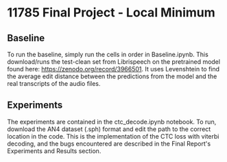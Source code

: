 # 11785 Final Project - Local Minimum

## Baseline 
To run the baseline, simply run the cells in order in Baseline.ipynb. This download/runs the test-clean set from Librispeech on the pretrained model found here: https://zenodo.org/record/3966501. It uses Levenshtein to find the average edit distance between the predictions from the model and the real transcripts of the audio files. 

## Experiments
The experiments are contained in the ctc_decode.ipynb notebook. To run, download the AN4 dataset (.sph) format and edit the path to the correct location in the code. This is the implementation of the CTC loss with viterbi decoding, and the bugs encountered are described in the Final Report's Experiments and Results section. 
